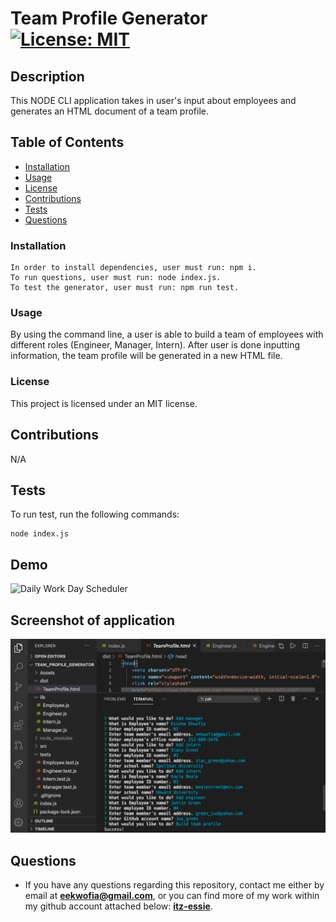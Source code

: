 # Team Profile Generator [![License: MIT](https://img.shields.io/badge/License-MIT-yellow.svg)](https://opensource.org/licenses/MIT)

## Description

This NODE CLI application takes in user's input about employees and generates an HTML document of a team profile. 

## Table of Contents

- [Installation](#installation)
- [Usage](#usage)
- [License](#license)
- [Contributions](#contributions)
- [Tests](#tests)
- [Questions](#questions)

### Installation

```
In order to install dependencies, user must run: npm i. 
To run questions, user must run: node index.js. 
To test the generator, user must run: npm run test. 
```

### Usage

By using the command line, a user is able to build a team of employees with different roles (Engineer, Manager, Intern). After user is done inputting information, the team profile will be generated in a new HTML file. 

### License

This project is licensed under an MIT license.

## Contributions

N/A

## Tests

To run test, run the following commands:

```
node index.js

```

## Demo
![Daily Work Day Scheduler](./Assets/Demo.gif)

## Screenshot of application
![Daily Work Day Scheduler](./Assets/images/Screenshot.png)


## Questions

- If you have any questions regarding this repository, contact me either by email at **eekwofia@gmail.com**, or you can find more of my work within my github account attached below: 
**[itz-essie](https://github.com/itz-essie)**.
